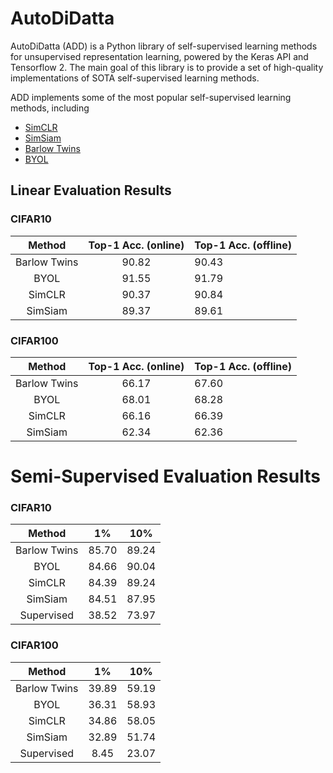 # AutoDiDatta

AutoDiDatta (ADD) is a Python library of self-supervised learning methods for unsupervised representation learning, powered by the Keras API and Tensorflow 2. The main goal of this library is to provide a set of high-quality implementations of SOTA self-supervised learning methods. 

ADD implements some of the most popular self-supervised learning methods, including

- [SimCLR](https://arxiv.org/pdf/2002.05709.pdf)
- [SimSiam](https://arxiv.org/pdf/2011.10566.pdf)
- [Barlow Twins](https://arxiv.org/pdf/2103.03230.pdf)
- [BYOL](https://arxiv.org/pdf/2006.07733.pdf)

## Linear Evaluation Results

### CIFAR10

|    Method    | Top-1 Acc. (online) | Top-1 Acc. (offline) |
|:------------:|:-------------------:|----------------------|
| Barlow Twins |        90.82        |         90.43        |
| BYOL         |        91.55        |         91.79        |
| SimCLR       |        90.37        |         90.84        |
| SimSiam      |        89.37        |         89.61        |

### CIFAR100

|    Method    | Top-1 Acc. (online) | Top-1 Acc. (offline) |
|:------------:|:-------------------:|----------------------|
| Barlow Twins |        66.17        |         67.60        |
| BYOL         |        68.01        |         68.28        |
| SimCLR       |        66.16        |         66.39        |
| SimSiam      |        62.34        |         62.36        |

# Semi-Supervised Evaluation Results

### CIFAR10

|    Method    |   1%  | 10%   |
|:------------:|:-----:|-------|
| Barlow Twins | 85.70 | 89.24 |
| BYOL         | 84.66 | 90.04 |
| SimCLR       | 84.39 | 89.24 |
| SimSiam      | 84.51 | 87.95 |
| Supervised   | 38.52 | 73.97 |

### CIFAR100

|    Method    |   1%  | 10%   |
|:------------:|:-----:|-------|
| Barlow Twins | 39.89 | 59.19 |
| BYOL         | 36.31 | 58.93 |
| SimCLR       | 34.86 | 58.05 |
| SimSiam      | 32.89 | 51.74 |
| Supervised   | 8.45  | 23.07 |
